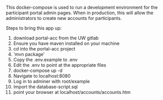 This docker-compose is used to run a development environment for the participant portal admin pages. When in production, this will allow the administrators to create new accounts for participants.

Steps to bring this app up:
1) download portal-acc from the UW gitlab
2) Ensure you have maven installed on your machine
3) cd into the portal-acc project
4) 'mvn package'
5) Copy the .env.example to .env
6) Edit the .env to point at the appropriate files
7) docker-compose up -d
8) Navigate to localhost:8080
9) Log in to adminer with root/example
10) Import the database-script.sql
11) point your browser at localhost/accounts/accounts.htm
